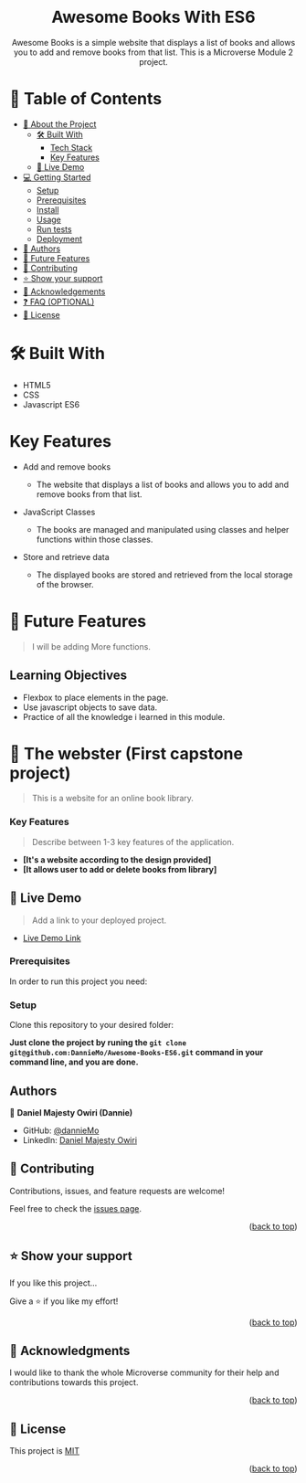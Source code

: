 <a name="readme-top"></a>

<div align="center">
  <br/>

  <h1><b>
Awesome Books With ES6</b></h1>
Awesome Books is a simple website that displays a list of books and allows you to add and remove books from that list. This is a Microverse Module 2 project.

</div>

# 📗 Table of Contents

- [📖 About the Project](#awesom-books)
  - [🛠 Built With](#built-with)
    - [Tech Stack](#tech-stack)
    - [Key Features](#key-features)
  - [🚀 Live Demo](#live-demo)
- [💻 Getting Started](#getting-started)
  - [Setup](#setup)
  - [Prerequisites](#prerequisites)
  - [Install](#install)
  - [Usage](#usage)
  - [Run tests](#run-tests)
  - [Deployment](#triangular_flag_on_post-deployment)
- [👥 Authors](#authors)
- [🔭 Future Features](#future-features)
- [🤝 Contributing](#contributing)
- [⭐️ Show your support](#support)
- [🙏 Acknowledgements](#acknowledgements)
- [❓ FAQ (OPTIONAL)](#faq)
- [📝 License](#license)

# 🛠 Built With

- HTML5
- CSS
- Javascript ES6

# Key Features

- Add and remove books

  - The website that displays a list of books and allows you to add and remove books from that list.

- JavaScript Classes

  - The books are managed and manipulated using classes and helper functions within those classes.

- Store and retrieve data
  - The displayed books are stored and retrieved from the local storage of the browser.

# 🔭 Future Features

> I will be adding More functions.

## Learning Objectives

- Flexbox to place elements in the page.
- Use javascript objects to save data.
- Practice of all the knowledge i learned in this module.

# 📖 The webster (First capstone project)

<a name="about-project"></a>

> This is a website for an online book library.

<!-- Features -->

### Key Features <a name="key-features"></a>

> Describe between 1-3 key features of the application.

- **[It's a website according to the design provided]**
- **[It allows user to add or delete books from library]**

<!-- LIVE DEMO -->

## 🚀 Live Demo <a name="live-demo"></a>

> Add a link to your deployed project.

- [Live Demo Link](https://github.com/DannieMo/Awesome-Books-ES6.git)

### Prerequisites

In order to run this project you need:

### Setup

Clone this repository to your desired folder:

**Just clone the project by runing the `git clone git@github.com:DannieMo/Awesome-Books-ES6.git` command in your command line, and you are done.**

<!-- AUTHORS -->

## Authors

👤 **Daniel Majesty Owiri (Dannie)**

- GitHub: [@dannieMo](https://github.com/DannieMo/)
- LinkedIn: [Daniel Majesty Owiri](https://linkedin.com/in/daniel-majesty-owiri/)

<!-- CONTRIBUTING -->

## 🤝 Contributing <a name="contributing"></a>

Contributions, issues, and feature requests are welcome!

Feel free to check the [issues page](../../issues/).

<p align="right">(<a href="#readme-top">back to top</a>)</p>

<!-- SUPPORT -->

## ⭐️ Show your support <a name="support"></a>

If you like this project...

Give a ⭐️ if you like my effort!

<p align="right">(<a href="#readme-top">back to top</a>)</p>

<!-- ACKNOWLEDGEMENTS -->

## 🙏 Acknowledgments <a name="acknowledgements"></a>

I would like to thank the whole Microverse community for their help and contributions towards this project.

<p align="right">(<a href="#readme-top">back to top</a>)</p>

<!-- LICENSE -->

## 📝 License <a name="license"></a>

This project is [MIT](./LICENSE)

<p align="right">(<a href="#readme-top">back to top</a>)</p>
